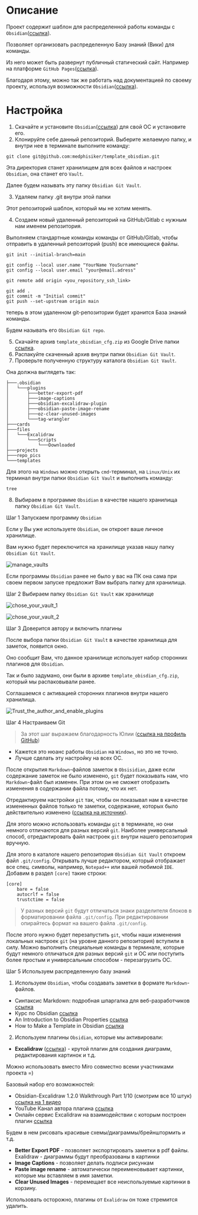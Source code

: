 # Описание

Проект содержит шаблон для распределенной работы команды с `Obsidian`([ссылка](https://obsidian.md/download)).

Позволяет организовать распределенную Базу знаний (Вики) для команды.

Из него может быть развернут публичный статический сайт. Например на платформе `GitHub Pages`([ссылка](https://pages.github.com/)).

Благодаря этому, можно так же работать над документацией по своему проекту, используя возможности `Obsidian`([ссылка](https://obsidian.md/download)).

# Настройка

1. Скачайте и установите `Obsidian`([ссылка](https://obsidian.md/download)) для свой ОС и установите его.
2. Клонируйте себе данный репозиторий.
Выберите желаемую папку, и внутри нее в терминале выполните команду:
```
git clone git@github.com:medphisiker/template_obisdian.git
```

Эта директория станет хранилищем для всех файлов и настроек `Obsidian`, она станет его `Vault`.

Далее будем называть эту папку `Obsidian Git Vault`.

3. Удаляем папку .git внутри этой папки

Этот репозиторий шаблон, который мы не хотим менять.

4. Создаем новый удаленный репозиторий на GitHub/Gitlab с нужным нам именем репозитория.

Выполняем стандартные команды команды от GitHub/Gitlab, чтобы отправить в удаленный репозиторий (push) все имеющиеся файлы.

```
git init --initial-branch=main

git config --local user.name "YourName YouSurname"
git config --local user.email "your@email.adress"

git remote add origin <you_repository_ssh_link>

git add .
git commit -m "Initial commit"
git push --set-upstream origin main
```

теперь в этом удаленном git-репозитории будет хранится База знаний команды.

Будем называть его `Obsidian Git repo`.

5. Скачайте архив `template_obisdian_cfg.zip` из Google Drive папки [ссылка](https://drive.google.com/drive/folders/1GLPKjVHtxfcPXCeAq-5XCx_nXHbsejiy?usp=sharing).
6. Распакуйте скаченный архив внутри папки `Obsidian Git Vault`.
7. Проверьте полученную структуру каталога `Obsidian Git Vault`.

Она должна выглядеть так:
```
├───.obsidian
│   └───plugins
│       ├───better-export-pdf
│       ├───image-captions
│       ├───obsidian-excalidraw-plugin
│       ├───obsidian-paste-image-rename
│       ├───oz-clear-unused-images
│       └───tag-wrangler
├───cards
├───files
│   └───Excalidraw
│       └───Scripts
│           └───Downloaded
├───projects
├───repo_pics
└───templates
```

Для этого на `Windows` можно открыть `cmd`-терминал, на `Linux/Unix` их терминал внутри папки `Obsidian Git Vault` и выполнить команду:
```
tree
```

8. Выбираем в программе `Obsidian` в качестве нашего хранилища папку `Obsidian Git Vault`.

Шаг 1 Запускаем программу `Obsidian`

Если у Вы уже используете `Obsidian`, он откроет ваше личное хранилище.

Вам нужно будет переключится на хранилище указав нашу папку `Obsidian Git Vault`.

![manage_vaults](./repo_pics/manage_vaults.jpg)

Если программы `Obsidian` ранее не было у вас на ПК она сама при своем первом запуске предложит Вам выбрать папку для хранилища.

Шаг 2 Выбираем папку `Obsidian Git Vault` как хранилище

![chose_your_vault_1](./repo_pics/chose_your_vault_1.jpg)


![chose_your_vault_2](./repo_pics/chose_your_vault_2.jpg)


Шаг 3 Доверится автору и включить плагины

После выбора папки `Obsidian Git Vault` в качестве хранилища для заметок, появится окно.

Оно сообщит Вам, что данное хранилище использует набор сторонних плагинов для `Obsidian`.

Так и было задумано, они были в архиве `template_obisdian_cfg.zip`, который мы распаковывали ранее.

Соглашаемся с активацией сторонних плагинов внутри нашего хранилища.

![Trust_the_author_and_enable_plugins](./repo_pics/Trust_the_author_and_enable_plugins.jpg)

Шаг 4 Настраиваем Git

> За этот шаг выражаем благодарность Юлии ([ссылка на профиль GitHub](https://github.com/YuliaOv22))

* Кажется это нюанс работы `Obsidian` на `Windows`, но это не точно.
* Лучше сделать эту настройку на всех ОС.

После открытия `Markdown`-файлов заметок в `Obsisidian`, даже если содержание заметок не было изменено, `git` будет показывать нам, что `Markdown`-файл был изменен.
При этом он не сможет отобразить изменения в содержании файла потому, что их нет.

Отредактируем настройки `git` так, чтобы он показывал нам в качестве измененных файлов только те заметки, содержание, которых было действительно изменено ([ссылка на источник](https://forum.obsidian.md/t/workaround-for-rendering-markdown-files-on-windows-results-in-timestamp-changes-detected-by-git/53039/4)).

Для этого можно использовать команды `git` в терминале, но они немного отличаются для разных версий `git`. Наиболее универсальный способ, отредактировать файл настроек `git` внутри нашего репозитория вручную.

Для этого в каталоге нашего репозитория `Obsidian Git Vault` откроем файл `.git/config`.
Открывать лучше редактором, который отображает все спец. символы, например, `Notepad++` или вашей любимой `IDE`.
Добавим в раздел `[core]` такие строки:

```
[core]
	bare = false
	autocrlf = false
	trustctime = false
```

> У разных версий `git` будут отличаться знаки разделителя блоков в форматировании файла `.git/config`.
> При редактировании опирайтесь формат на вашего файла `.git/config`.

После этого нужно будет перезапустить `git`, чтобы наши изменения локальных настроек `git` (на уровне данного репозитория) вступили в силу.
Можно выполнить специальные команды в терминале, которые будут немного отличаться для разных версий `git` и ОС или поступить более простым и универсальным способом - перезагрузить ОС.

Шаг 5 Используем распределенную базу знаний

1. Используем `Obsidian`, чтобы создавать заметки в формате `Markdown`-файлов.

* Синтаксис Markdown: подробная шпаргалка для веб-разработчиков [ссылка](https://skillbox.ru/media/code/yazyk-razmetki-markdown-shpargalka-po-sintaksisu-s-primerami/)
* Курс по Obsidian [ссылка](https://youtube.com/playlist?list=PLeDR6lYFEHWEUxwSA8OplPLvk50DCVraH&si=vjNqi9xUT_rSRp74)
* An Introduction to Obsidian Properties [ссылка](https://obsidian.rocks/an-introduction-to-obsidian-properties/)
* How to Make a Template in Obsidian [ссылка](https://www.alphr.com/obsidian-how-to-make-a-template/)

2. Используем плагины `Obsidian`, которые мы активировали:

* **Excalidraw** ([ссылка](https://github.com/zsviczian/obsidian-excalidraw-plugin?tab=readme-ov-file)) - крутой плагин для создания диаграмм, редактирования картинок и т.д.

Можно использовать вместо Miro совместно всеми участниками проекта =)

Базовый набор его возможностей:
* Obsidian-Excalidraw 1.2.0 Walkthrough Part 1/10 (смотрим все 10 штук) [ссылка на 1 видео](https://youtu.be/sY4FoflGaiM?si=LUziSDrIEGsOEytF)
* YouTube Канал автора плагина [ссылка](https://www.youtube.com/@VisualPKM/playlists)
* Онлайн сервис Excalidraw на взаимодействии с которым построен плагин [ссылка](https://www.youtube.com/@VisualPKM/playlists)

Будем в нем рисовать красивые схемы/диаграммы/брейнштормить и т.д.

* **Better Export PDF** - позволяет экспортировать заметки в pdf файлы. Exalidraw - диаграммы будут преобразованы в картинки
* **Image Captions** - позволяет делать подписи рисункам
* **Paste image rename** - автоматически переименовывает картинки, которые мы вставляем в имя заметки.
* **Clear Unused Images** - перемещает все неиспользуемые картинки в корзину.

Использовать осторожно, плагины от `Exalidraw` он тоже стремится удалить.
